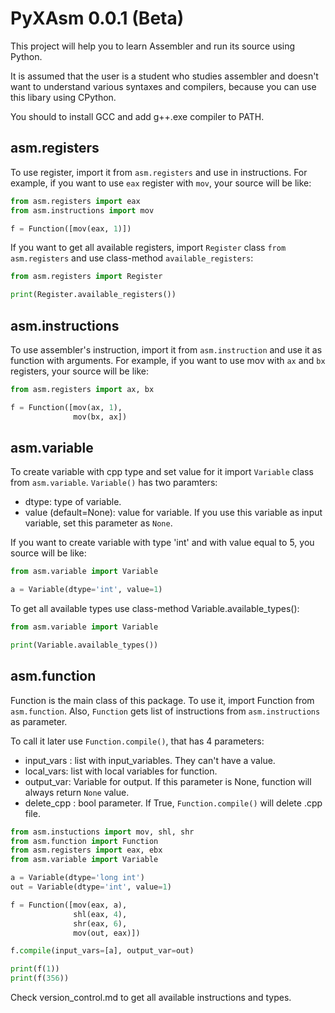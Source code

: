 # PyXAsm 0.0.1 (Beta)

This project will help you to learn Assembler and run its source using Python.

It is assumed that the user is a student who studies assembler and doesn't want to understand various syntaxes and compilers, because you can use this libary using CPython.

You should to install GCC and add g++.exe compiler to PATH.

## asm.registers
To use register, import it from `asm.registers` and use in instructions.
For example, if you want to use `eax` register with `mov`, your source will be like:
```python
from asm.registers import eax
from asm.instructions import mov

f = Function([mov(eax, 1)])
```

If you want to get all available registers, import `Register` class `from asm.registers` and use class-method `available_registers`:
```python
from asm.registers import Register

print(Register.available_registers())
```

## asm.instructions
To use assembler's instruction, import it from `asm.instruction` and use it as function with arguments.
For example, if you want to use mov with `ax` and `bx` registers, your source will be like:
```python
from asm.registers import ax, bx

f = Function([mov(ax, 1),
              mov(bx, ax])
 ```
## asm.variable
To create variable with cpp type and set value for it import `Variable` class from `asm.variable`.
`Variable()` has two paramters:
  - dtype: type of variable.
  - value (default=None): value for variable. If you use this variable as input variable, set this parameter as `None`.

If you want to create variable with type 'int' and with value equal to 5, you source will be like:
```python
from asm.variable import Variable

a = Variable(dtype='int', value=1)
```

To get all available types use class-method Variable.available_types():
```python
from asm.variable import Variable

print(Variable.available_types())
```
 
## asm.function
Function is the main class of this package. To use it, import Function from `asm.function`. Also, `Function` gets list of instructions from `asm.instructions` as parameter.

To call it later use `Function.compile()`, that has 4 parameters:
  - input_vars : list with input_variables. They can't have a value.
  - local_vars: list with local variables for function.
  - output_var: Variable for output. If this parameter is None, function will always return `None` value.
  - delete_cpp : bool parameter. If True, `Function.compile()` will delete .cpp file.
```python
from asm.instuctions import mov, shl, shr
from asm.function import Function
from asm.registers import eax, ebx
from asm.variable import Variable

a = Variable(dtype='long int')
out = Variable(dtype='int', value=1)

f = Function([mov(eax, a),
              shl(eax, 4),
              shr(eax, 6),
              mov(out, eax)])

f.compile(input_vars=[a], output_var=out)

print(f(1))
print(f(356))
```

Check version_control.md to get all available instructions and types.
